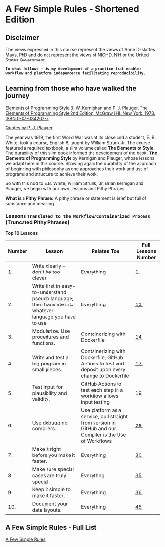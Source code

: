 <p>
</p>
<br/><br/>


# A Few Simple Rules - Shortened Edition

## Disclaimer

The views expressed in this course represent the views of Anne Deslattes Mays, PhD and do not represent the views of NICHD, NIH or the United States Government.

**`In what follows - is my development of a practice that enables workflow and platform independence facilitating reproducibility.`**

## Learning from those who have walked the journey

[Elements of Programming Style](https://en.wikipedia.org/wiki/The_Elements_of_Programming_Style)
[B. W. Kernighan and P. J. Plauger, The Elements of Programming Style 2nd Edition, McGraw Hill, New York, 1978. ISBN 0-07-034207-5](https://www.gettextbooks.com/isbn/9780070342071/)

[Quotes by P. J. Plauger](https://softwarequotes.com/author/p--j--plauger)

The year was 1919, the first World War was at its close and a student, E. B. White, took a course, English 8, taught by William Strunk Jr.  The course featured a required textbook, a slim volume called **The Elements of Style**.  The durability of this slim book informed the development of the book, **The Elements of Programming Style** by Kernigan and Plauger,  whose lessons we adapt here in this course. Showing again the durability of the approach of beginning with philosophy as one approaches their work and use of programs and structure to achieve their work.

So with this nod to E.B. White, William Strunk, Jr, Brian Kernigan and Plauger, we begin with our own Lessons and Pithy Phrases.

**What is a Pithy Phrase:**
A pithy phrase or statement is brief but full of substance and meaning

### Lessons **`Translated to the Workflow/Containerized Process`** (Truncated Pithy Phrases)


**Top 10 Lessons**

| Number | Lesson | Relates Too | Full Lessons Number |
| -------- | -------- | ------------- | --------------------- |
| 1.     | Write clearly – don't be too clever.| Everything | [1.](https://github.com/ISCB-Academy/Elements-of-Style-Reproducible-Workflow-Creation-Maintenance-Tutorial/blob/main/lessons/A-Few-Simple-Rules.md) |
| 2.     | Write first in easy-to-understand pseudo language; then translate into whatever language you have to use. | Everything | [13.](https://github.com/ISCB-Academy/Elements-of-Style-Reproducible-Workflow-Creation-Maintenance-Tutorial/blob/main/lessons/A-Few-Simple-Rules.md) |
| 3.     | Modularize. Use procedures and functions. | Containerizing with Dockerfile | [14.](https://github.com/ISCB-Academy/Elements-of-Style-Reproducible-Workflow-Creation-Maintenance-Tutorial/blob/main/lessons/A-Few-Simple-Rules.md) |
| 4.     | Write and test a big program in small pieces. | Containerizing with Dockerfile, GitHub Actions to test and deposit upon every change to Dockerfile| [17.](https://github.com/ISCB-Academy/Elements-of-Style-Reproducible-Workflow-Creation-Maintenance-Tutorial/blob/main/lessons/A-Few-Simple-Rules.md)|
| 5.     | Test input for plausibility and validity. | GitHub Actions to test each step in a workflow allows input testing | [19.](https://github.com/ISCB-Academy/Elements-of-Style-Reproducible-Workflow-Creation-Maintenance-Tutorial/blob/main/lessons/A-Few-Simple-Rules.md)|
| 6.     | Use debugging compilers. | Use platform as a service, pull straight from version in GitHub and our Compiler is the Use of Workflows | [29.](https://github.com/ISCB-Academy/Elements-of-Style-Reproducible-Workflow-Creation-Maintenance-Tutorial/blob/main/lessons/A-Few-Simple-Rules.md) |
| 7.     | Make it right before you make it faster. | Everything | [30.](https://github.com/ISCB-Academy/Elements-of-Style-Reproducible-Workflow-Creation-Maintenance-Tutorial/blob/main/lessons/A-Few-Simple-Rules.md) |
| 8.     | Make sure special cases are truly special.| Everythng | [35.](https://github.com/ISCB-Academy/Elements-of-Style-Reproducible-Workflow-Creation-Maintenance-Tutorial/blob/main/lessons/A-Few-Simple-Rules.md) |
| 9.     | Keep it simple to make it faster.| Everything | [36.](https://github.com/ISCB-Academy/Elements-of-Style-Reproducible-Workflow-Creation-Maintenance-Tutorial/blob/main/lessons/A-Few-Simple-Rules.md) |
| 10.    | Document your data layouts. | Everything | [45.](https://github.com/ISCB-Academy/Elements-of-Style-Reproducible-Workflow-Creation-Maintenance-Tutorial/blob/main/lessons/A-Few-Simple-Rules.md) |


## A Few Simple Rules - Full List

[A Few Simple Rules](https://github.com/ISCB-Academy/Elements-of-Style-Reproducible-Workflow-Creation-Maintenance-Tutorial/blob/main/lessons/A-Few-Simple-Rules.md)

